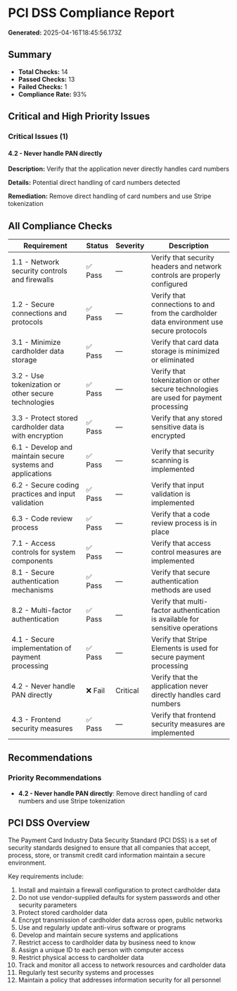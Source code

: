 # PCI DSS Compliance Report

**Generated:** 2025-04-16T18:45:56.173Z

## Summary

- **Total Checks:** 14
- **Passed Checks:** 13
- **Failed Checks:** 1
- **Compliance Rate:** 93%

## Critical and High Priority Issues

### Critical Issues (1)

#### 4.2 - Never handle PAN directly

**Description:** Verify that the application never directly handles card numbers

**Details:** Potential direct handling of card numbers detected

**Remediation:** Remove direct handling of card numbers and use Stripe tokenization

## All Compliance Checks

| Requirement | Status | Severity | Description |
|-------------|--------|----------|-------------|
| 1.1 - Network security controls and firewalls | ✅ Pass | — | Verify that security headers and network controls are properly configured |
| 1.2 - Secure connections and protocols | ✅ Pass | — | Verify that connections to and from the cardholder data environment use secure protocols |
| 3.1 - Minimize cardholder data storage | ✅ Pass | — | Verify that card data storage is minimized or eliminated |
| 3.2 - Use tokenization or other secure technologies | ✅ Pass | — | Verify that tokenization or other secure technologies are used for payment processing |
| 3.3 - Protect stored cardholder data with encryption | ✅ Pass | — | Verify that any stored sensitive data is encrypted |
| 6.1 - Develop and maintain secure systems and applications | ✅ Pass | — | Verify that security scanning is implemented |
| 6.2 - Secure coding practices and input validation | ✅ Pass | — | Verify that input validation is implemented |
| 6.3 - Code review process | ✅ Pass | — | Verify that a code review process is in place |
| 7.1 - Access controls for system components | ✅ Pass | — | Verify that access control measures are implemented |
| 8.1 - Secure authentication mechanisms | ✅ Pass | — | Verify that secure authentication methods are used |
| 8.2 - Multi-factor authentication | ✅ Pass | — | Verify that multi-factor authentication is available for sensitive operations |
| 4.1 - Secure implementation of payment processing | ✅ Pass | — | Verify that Stripe Elements is used for secure payment processing |
| 4.2 - Never handle PAN directly | ❌ Fail | Critical | Verify that the application never directly handles card numbers |
| 4.3 - Frontend security measures | ✅ Pass | — | Verify that frontend security measures are implemented |

## Recommendations

### Priority Recommendations

- **4.2 - Never handle PAN directly**: Remove direct handling of card numbers and use Stripe tokenization

## PCI DSS Overview

The Payment Card Industry Data Security Standard (PCI DSS) is a set of security standards designed to ensure that all companies that accept, process, store, or transmit credit card information maintain a secure environment.

Key requirements include:

1. Install and maintain a firewall configuration to protect cardholder data
2. Do not use vendor-supplied defaults for system passwords and other security parameters
3. Protect stored cardholder data
4. Encrypt transmission of cardholder data across open, public networks
5. Use and regularly update anti-virus software or programs
6. Develop and maintain secure systems and applications
7. Restrict access to cardholder data by business need to know
8. Assign a unique ID to each person with computer access
9. Restrict physical access to cardholder data
10. Track and monitor all access to network resources and cardholder data
11. Regularly test security systems and processes
12. Maintain a policy that addresses information security for all personnel

